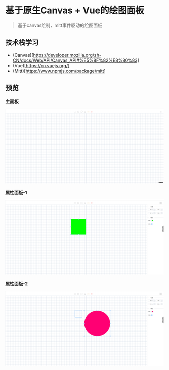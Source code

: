 # 基于原生Canvas + Vue的绘图面板

> 基于canvas绘制，mitt事件驱动的绘图面板

## 技术栈学习

- (Canvas)[https://developer.mozilla.org/zh-CN/docs/Web/API/Canvas_API#%E5%8F%82%E8%80%83]
- (Vue)[https://cn.vuejs.org/]
- (Mitt)[https://www.npmjs.com/package/mitt]


## 预览

**主面板**

![](./docs/1.png)

**属性面板-1**

![](./docs/2.png)

**属性面板-2**

![](./docs/3.png)
